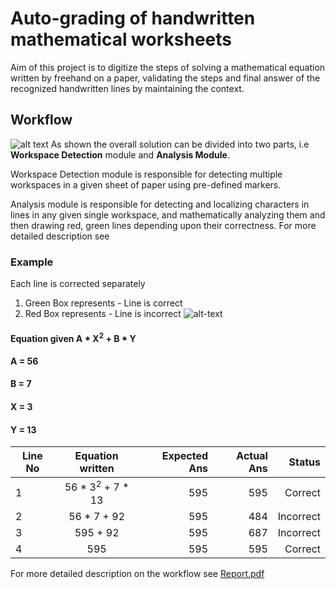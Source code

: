 # Auto-grading of handwritten mathematical worksheets

Aim of this project is to digitize the steps of solving a mathematical equation written by freehand on a paper, validating the steps and final answer of the recognized handwritten lines by maintaining the context.

## Workflow

![alt text](https://drive.google.com/uc?id=1UoBwIxsNj4LRQTezyn1KOYrwO9L6gKhJ)
  As shown the overall solution can be divided into two parts, i.e **Workspace Detection** module and **Analysis Module**. 
  
  Workspace Detection module is responsible for detecting multiple workspaces in a 
given sheet of paper using pre-defined markers.
  
  Analysis module is responsible for detecting and localizing characters in lines in any 
given single workspace, and mathematically analyzing them and then drawing red, 
green lines depending upon their correctness. For more detailed description see 




### Example
Each line is corrected separately 

1. Green Box represents - Line is correct
2. Red Box represents - Line is incorrect
![alt-text](https://drive.google.com/uc?id=1-I3WUjVu09SbItEY54xnBy1_00-09jwY)

#### Equation given A * X<sup>2</sup> + B * Y
#### A = 56
#### B = 7
#### X = 3
#### Y = 13

| Line No       | Equation written     | Expected Ans  |   Actual Ans    |   Status       |
| ------------- |:--------------------:| -------------:| --------------: | --------------:|
| 1      | 56 * 3<sup>2</sup> + 7 * 13 | 595 | 595 | Correct |
| 2      | 56 * 7 + 92 | 595 | 484 | Incorrect |
| 3      | 595 + 92 | 595 | 687 | Incorrect |
| 4      | 595 | 595 | 595 | Correct |


For more detailed description on the workflow see [Report.pdf](../blob/master/Report.pdf)
